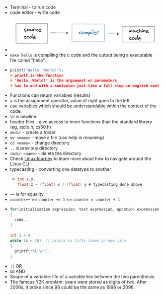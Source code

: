 - Terminal - to run code
- code editor - write code
- ![image.png](../assets/image_1656880841355_0.png)
- `make hello` is compiling the c code and the output being a executable file called "hello".
- ```c
  printf("Hello, World!");
  # printf is the function
  # 'Hello, World!' is the arguement or parameters
  # has to end with a semicolon just like a full stop in english sentences 
  ```
- Functions can return variables (results)
- `=` is the assignment operator, value of right goes to the left
- use variables which should be understandable within the context of the code.
- `\n` is newline.
- header files - give access to more functions than the standard library (eg, stdio.h, cs50.h)
- `mkdir` - create a folder
- `mv <name>` - move a file (can help in renaming)
- `cd <name>` - change directory
- `..` is previous directory
- `rmdir <name>` - delete the directory
- Check [LinuxJourney](https://linuxjourney.com/) to learn more about how to navigate around the Linux CLI
- typecasting - converting one datatype to another
	- ```c
	  int x,y;
	  float z = (float) x / (float) y # typecasting done above
	  ```
- `==` is for equality
- `counter++` == `counter += 1` == `counter = counter + 1`
- ```c
  for(initialisation expression, test expression, updation expression)
  {
    code...
  }
  
  int i = 0
  while (i < 50)  // prints hi fifty times in new line
  {
    printf("hi!\n");
  }
  ```
- `||` OR
- `&&` AND
- Scope of a variable: life of a variable lies between the two parenthesis.
- The famous Y2K problem: years were stored as digits of two. After 2000s, it broke since 98 could be the same as 1998 or 2098.